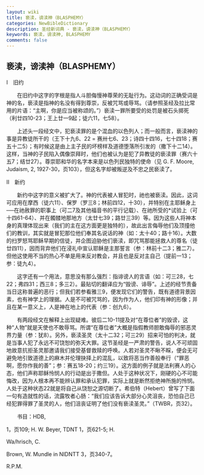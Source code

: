 ```yaml
---
layout: wiki
title: 亵渎，谤渎神（BLASPHEMY）
categories: NewBibleDictionary
description: 圣经新词典 - 亵渎，谤渎神（BLASPHEMY）
keywords: 亵渎，谤渎神, BLASPHEMY
comments: false
---
```


## 亵渎，谤渎神（BLASPHEMY）

Ⅰ　旧约

　　在旧约中这字的字根是指人斗胆侮慢神尊荣的无耻行为。这动词的正确受词是神的名，亵渎是指神的名没有得到尊崇，反被咒骂或辱骂。（请参照圣经及拉比常用的片语：“主啊，你是应当被称颂的。”）亵渎一罪所要受的处罚是被石头掷死（利廿四10-23；王上廿一9起；徒六11，七58）。

　　上述头一段经文中，犯亵渎罪的是个混血的以色列人；而一般而言，亵渎神的事是异教徒所干的（王下十九6、22 = 赛卅七6、23；诗四十四16，七十四18；赛五十二5）；有时候这是由上主子民的坏榜样及道德堕落所引发的（撒下十二14）。这样，当神的子民陷入偶像崇拜时，他们也被认为是犯了异教徒的亵渎罪（赛六十五7；结廿27）。尊崇耶和华的名字本来是以色列民独特的使命（见 G. F. Moore, Judaism, 2, 1927-30，页103），但这名字却被叛逆及不忠之民亵渎了。

Ⅱ　新约

　　新约中这字的意义被扩大了。神的代表被人冒犯时，祂也被亵渎。因此，这词可应用在摩西（徒六11）、保罗（罗三8；林前四12，十30），并特别在主耶稣身上──在祂赦罪的职事上（可二7及其他福音书的平行记载）、在祂所受的*试验上（可十四61-64）、并在髑髅地那地方（太廿七39；路廿三39）等。因为这些人将神本身的真理体现出来（我们的主在这方面更是独特的），故此出言侮辱他们及顶撞他们的教训，其实就是冒犯那位他们奉其名说话的神（如：太十40；路十16）。大数的扫罗怒骂耶稣早期的信徒，并企图迫胁他们亵渎，即咒骂那能拯救人的尊名（徒廿四11），因而背弃他们在浸礼中宣认耶稣是主那誓言（参：林前十二3；雅二7）。但他这使用不当的热心不单是用来反对教会，并且也是反对主自己（提前一13；参：徒九4）。

　　这字还有一个用法，意思没有那么强烈：指诽谤人的言语（如：可三28，七22；弗四31；西三8；多三2）。最贴切的翻译应为“毁谤、诽辱”。上述的经节责备当日这称普遍的恶行；但我们若参看雅三9，便发现它们的警告，既有道德背景因素，也有神学上的理据。人是不可被咒骂的，因为作为人，他们印有神的形像；并且在某一意义上，人是神在地上的代表（参：创九6）。

　　有两段经文在解释上出现疑难。彼后二10-11提及对“在尊位者”的毁谤，这种“人物”就是天使也不敢辱骂。所谓“在尊位者”大概是指假教师胆敢侮辱的邪恶灵界力量（参：犹8）。另外，亵渎圣灵（太十二32；可三29）招来可怕的判决，就是当事人犯了永远不可饶恕的弥天大罪。这节圣经是一严肃的警告，说人不可顽固地故意抗拒圣灵那邀请我们接受基督救赎的呼唤。人若对圣灵不瞅不睬，便会无可避免地引致道德上的麻木并伦理抉择上的混乱，以致将恶当作善般奉行（“罪恶啊，愿你作我的善”；参：赛五18-20；约三19）。这方面的例子就是法利赛人的心态，他们声称耶稣怜悯人的行动是出于撒但。人处于这种状况下，刚硬的心不可能悔改，因为人根本再不能辨认罪和承认犯罪，实际上就是断然拒绝神所施的怜悯。人处于这种状态22就是将自己从饶恕之源切断了。希伯特（Hebert）曾写了下面一句有造就性的话，流露牧者心肠：“我们应该告诉大部分心灵沮丧，恐怕自己已经犯罪得罪了圣灵的人，他们沮丧证明了他们没有亵渎圣灵。”（TWBR，页32）。

　　书目：HDB,

1，页109; H. W. Beyer, TDNT 1，页621-5; H.

Wa/hrisch, C.

Brown, W. Mundle in NIDNTT 3，页340-7。

R.P.M.






